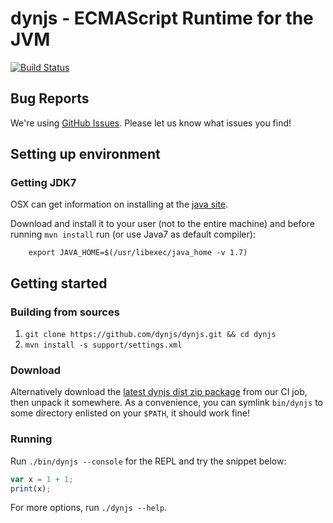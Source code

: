 # dynjs - ECMAScript Runtime for the JVM

[![Build Status](https://secure.travis-ci.org/dynjs/dynjs.png)](http://travis-ci.org/dynjs/dynjs)

## Bug Reports

We're using [GitHub Issues](https://github.com/dynjs/dynjs/issues/). Please let us know what issues you find!

## Setting up environment


### Getting JDK7

OSX can get information on installing at the [java site](http://www.java.com/en/download/faq/java_mac.xml).

Download and install it to your user (not to the entire machine) and before
running `mvn install` run (or use Java7 as default compiler):
		
		export JAVA_HOME=$(/usr/libexec/java_home -v 1.7)
		

## Getting started


### Building from sources

1. `git clone https://github.com/dynjs/dynjs.git && cd dynjs`
2. `mvn install -s support/settings.xml`

### Download

Alternatively download the [latest dynjs dist zip package](https://projectodd.ci.cloudbees.com/job/dynjs-snapshot/lastSuccessfulBuild/artifact/target/) from our CI job, then unpack it somewhere. As a convenience, you can symlink `bin/dynjs` to some directory enlisted on your `$PATH`, it should work fine!

### Running 

Run `./bin/dynjs --console` for the REPL and try the snippet below:

```javascript
var x = 1 + 1;
print(x);
```

For more options, run `./dynjs --help`.

